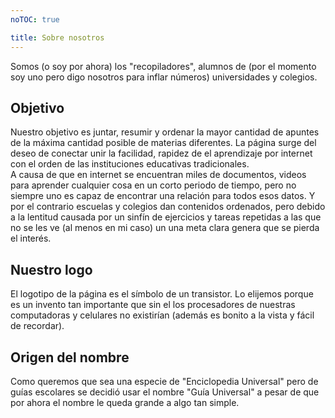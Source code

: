 ```yaml
---
noTOC: true

title: Sobre nosotros
---
```


Somos (o soy por ahora) los "recopiladores", alumnos de (por el momento soy uno pero digo nosotros para inflar números) universidades y colegios.

## Objetivo

Nuestro objetivo es juntar, resumir y ordenar la mayor cantidad de apuntes de la máxima cantidad posible de materias diferentes.
La página surge del deseo de conectar unir la facilidad, rapidez de el aprendizaje por internet con el orden de las instituciones educativas tradicionales.\
A causa de que en internet se encuentran miles de documentos, videos para aprender cualquier cosa en un corto periodo de tiempo, pero no siempre  uno es capaz de encontrar una relación para todos esos datos. Y por el contrario escuelas y colegios dan contenidos ordenados, pero debido a la lentitud causada por un sinfín de ejercicios y tareas repetidas a las que no se les ve (al menos en mi caso) un una meta clara genera que se pierda el interés.

## Nuestro logo

El logotipo de la página es el símbolo de un transistor. Lo elijemos porque es un invento tan importante que sin el los procesadores de nuestras computadoras y celulares no existirían (además es bonito a la vista y fácil de recordar).

## Origen del nombre

Como queremos que sea una especie de "Enciclopedia Universal" pero de guías escolares se decidió usar el nombre "Guía Universal" a pesar de que por ahora el nombre le queda grande a algo tan simple.
